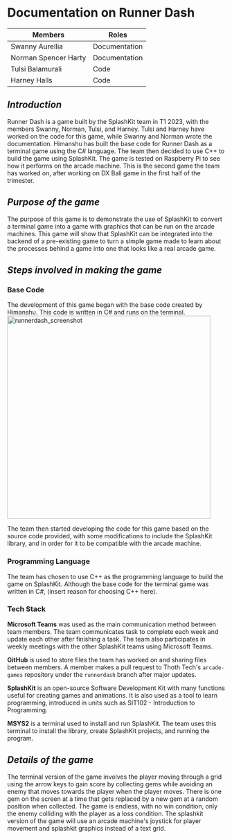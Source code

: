 # Documentation on Runner Dash

| Members | Roles |
|---------|---------|
|Swanny Aurellia | Documentation|
|Norman Spencer Harty | Documentation|
|Tulsi Balamurali| Code|
|Harney Halls | Code|

## _Introduction_
Runner Dash is a game built by the SplashKit team in T1 2023, with the members Swanny, Norman, Tulsi, and Harney. Tulsi and Harney have worked on the code for this game, while Swanny and Norman wrote the documentation. Himanshu has built the base code for Runner Dash as a terminal game using the C# language. The team then decided to use C++ to build the game using SplashKit. The game is tested on Raspberry Pi to see how it performs on the arcade machine. This is the second game the team has worked on, after working on DX Ball game in the first half of the trimester.

## _Purpose of the game_
The purpose of this game is to demonstrate the use of SplashKit to convert a terminal game into a game with graphics that can be run on the arcade machines. This game will show that SplashKit can be integrated into the backend of a pre-existing game to turn a simple game made to learn about the processes behind a game into one that looks like a real arcade game.

## _Steps involved in making the game_
### Base Code
The development of this game began with the base code created by Himanshu. This code is written in C# and runs on the terminal.
<img width="469" alt="runnerdash_screenshot" src="https://github.com/swanos/arcade-games/assets/72289464/6bc3a6fc-5135-4b63-81ca-78c753e5605a">

The team then started developing the code for this game based on the source code provided, with some modifications to include the SplashKit library, and in order for it to be compatible with the arcade machine.

### Programming Language
The team has chosen to use C++ as the programming language to build the game on SplashKit. Although the base code for the terminal game was written in C#, (insert reason for choosing C++ here).

### Tech Stack
**Microsoft Teams** was used as the main communication method between team members. The team communicates task to complete each week and update each other after finishing a task. The team also participates in weekly meetings with the other SplashKit teams using Microsoft Teams.

**GitHub** is used to store files the team has worked on and sharing files between members. A member makes a pull request to Thoth Tech's `arcade-games` repository under the `runnerdash` branch after major updates. 

**SplashKit** is an open-source Software Development Kit with many functions useful for creating games and animations. It is also used as a tool to learn programming, introduced in units such as SIT102 - Introduction to Programming.

**MSYS2** is a terminal used to install and run SplashKit. The team uses this terminal to install the library, create SplashKit projects, and running the program.

## _Details of the game_
The terminal version of the game involves the player moving through a grid using the arrow keys to gain score by collecting gems while avoiding an enemy that moves towards the player when the player moves.
There is one gem on the screen at a time that gets replaced by a new gem at a random position when collected.
The game is endless, with no win condition, only the enemy colliding with the player as a loss condition.
The splashkit version of the game will use an arcade machine's joystick for player movement and splashkit graphics instead of a text grid.
